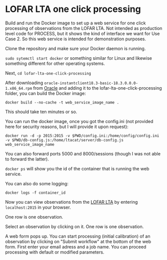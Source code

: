 # LOFAR LTA one click processing

Build and run the Docker image to set up a web service for one click processing of observations from the LOFAR LTA.
Not intended as production level code for PROCESS, but it shows the kind of interface we want for Use  Case 2.
So this web service is intended for demonstration purposes.

Clone the repository and make sure your Docker daemon is running.

`sudo sytemctl start docker` or something similar for Linux and likewise something different for other operating systems.

Next,
`cd lofar-lta-one-click-processing`

After downloading ```oracle-instantclient18.3-basic-18.3.0.0.0-1.x86_64.rpm``` from [Oracle](https://www.oracle.com/technetwork/topics/linuxx86-64soft-092277.html) and adding it to the lofar-lta-one-click-processing folder, you can build the Docker image:

`docker build --no-cache -t web_service_image_name .`

This should take ten minutes or so.

You can run the docker image, once you got the config.ini (not provided here for security reasons, but I will provide it upon request):

`docker run -d -p 2015:2015 -v $PWD/config.ini:/home/config/config.ini -v $PWD/db-config.js:/home/ltacat/server/db-config.js web_service_image_name`

You can also forward ports 5000 and 8000/sessions (though I was not able to forward the latter).

`docker ps` will show you the id of the container that is running the web service.

You can also do some logging:

`docker logs -f container_id`

Now you can view observations from the [LOFAR LTA](lta.lofar.eu) by entering
```localhost:2015```
in your browser.

One row is one observation.

Select an observation by clicking on it. One row is one observation.

A web form pops up. You can start processing (initial calibration) of an observation by clicking on "Submit workflow" at the bottom of the web form. First enter your email adress and a job name. You can proceed processing with default or modified parameters.
